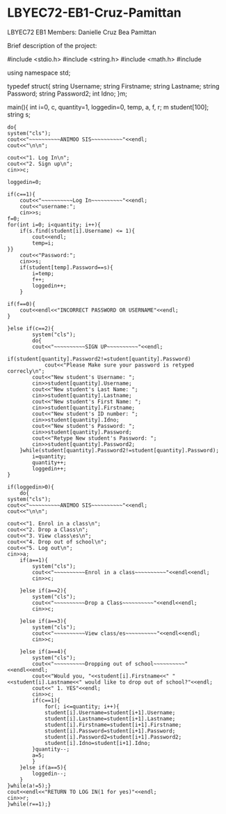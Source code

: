 # LBYEC72-EB1-Cruz-Pamittan

LBYEC72 EB1
Members:
Danielle Cruz
Bea Pamittan

Brief description of the project:


#include <stdio.h>
#include <string.h>
#include <math.h>
#include <iostream>

using namespace std;

typedef struct{
	string Username;
	string Firstname;
	string Lastname;
	string Password;
	string Password2;
	int Idno;
}m;

main(){
	int i=0, c, quantity=1, loggedin=0, temp, a, f, r;
	m student[100];
	string s;
	
	do{
	system("cls");
	cout<<"~~~~~~~~~~ANIMOO SIS~~~~~~~~~~"<<endl;
	cout<<"\n\n";
	
	cout<<"1. Log In\n";
	cout<<"2. Sign up\n";
	cin>>c;
	
	loggedin=0;
	
	if(c==1){
		cout<<"~~~~~~~~~~Log In~~~~~~~~~~"<<endl;
		cout<<"username:";
		cin>>s;
	f=0;
	for(int i=0; i<quantity; i++){
		if(s.find(student[i].Username) <= 1){
			cout<<endl;
			temp=i;
	}}
		cout<<"Password:";
		cin>>s;
		if(student[temp].Password==s){
			i=temp;
			f++;
			loggedin++;
		}
	
	if(f==0){
		cout<<endl<<"INCORRECT PASSWORD OR USERNAME"<<endl;
	}
	
	}else if(c==2){
			system("cls");
			do{
			cout<<"~~~~~~~~~~SIGN UP~~~~~~~~~~"<<endl;
				if(student[quantity].Password2!=student[quantity].Password)
				cout<<"Please Make sure your password is retyped correcly\n";
			cout<<"New student's Username: ";
			cin>>student[quantity].Username;
			cout<<"New student's Last Name: ";
			cin>>student[quantity].Lastname;
			cout<<"New student's First Name: ";
			cin>>student[quantity].Firstname;
			cout<<"New student's ID number: ";
			cin>>student[quantity].Idno;
			cout<<"New student's Password: ";
			cin>>student[quantity].Password;
			cout<<"Retype New student's Password: ";
			cin>>student[quantity].Password2;
		}while(student[quantity].Password2!=student[quantity].Password);
			i=quantity;
			quantity++;
			loggedin++;
	}
	
	if(loggedin>0){
		do{
	system("cls");
	cout<<"~~~~~~~~~~ANIMOO SIS~~~~~~~~~~"<<endl;
	cout<<"\n\n";
	
	cout<<"1. Enrol in a class\n";
	cout<<"2. Drop a Class\n";
	cout<<"3. View class\es\n";
	cout<<"4. Drop out of school\n";
	cout<<"5. Log out\n";
	cin>>a;
		if(a==1){
			system("cls");
			cout<<"~~~~~~~~~~Enrol in a class~~~~~~~~~~"<<endl<<endl;
			cin>>c;
			
		}else if(a==2){
			system("cls");
			cout<<"~~~~~~~~~~Drop a Class~~~~~~~~~~"<<endl<<endl;
			cin>>c;
			
		}else if(a==3){
			system("cls");
			cout<<"~~~~~~~~~~View class/es~~~~~~~~~~"<<endl<<endl;
			cin>>c;
			
		}else if(a==4){
			system("cls");
			cout<<"~~~~~~~~~~Dropping out of school~~~~~~~~~~"<<endl<<endl;
			cout<<"Would you, "<<student[i].Firstname<<" "<<student[i].Lastname<<" would like to drop out of school?"<<endl;
			cout<<"	1. YES"<<endl;
			cin>>c;
			if(c==1){
				for(; i<=quantity; i++){
				student[i].Username=student[i+1].Username;
				student[i].Lastname=student[i+1].Lastname;
				student[i].Firstname=student[i+1].Firstname;
				student[i].Password=student[i+1].Password;
				student[i].Password2=student[i+1].Password2;
				student[i].Idno=student[i+1].Idno;
			}quantity--;
			a=5;
			}
		}else if(a==5){
			loggedin--;
		}
	}while(a!=5);}
	cout<<endl<<"RETURN TO LOG IN(1 for yes)"<<endl;
	cin>>r;
	}while(r==1);}	
